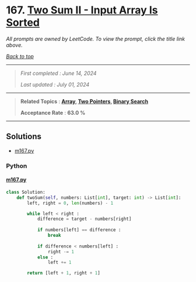# 167. [Two Sum II - Input Array Is Sorted](<https://leetcode.com/problems/two-sum-ii-input-array-is-sorted>)

*All prompts are owned by LeetCode. To view the prompt, click the title link above.*

*[Back to top](<../README.md>)*

------

> *First completed : June 14, 2024*
>
> *Last updated : July 01, 2024*

------

> **Related Topics** : **[Array](<by_topic/Array.md>), [Two Pointers](<by_topic/Two Pointers.md>), [Binary Search](<by_topic/Binary Search.md>)**
>
> **Acceptance Rate** : **63.0 %**

------

## Solutions

- [m167.py](<../my-submissions/m167.py>)
### Python
#### [m167.py](<../my-submissions/m167.py>)
```Python
class Solution:
    def twoSum(self, numbers: List[int], target: int) -> List[int]:
        left, right = 0, len(numbers) - 1

        while left < right :
            difference = target - numbers[right]
            
            if numbers[left] == difference :
                break
            
            if difference < numbers[left] :
                right -= 1
            else :
                left += 1

        return [left + 1, right + 1]
```


